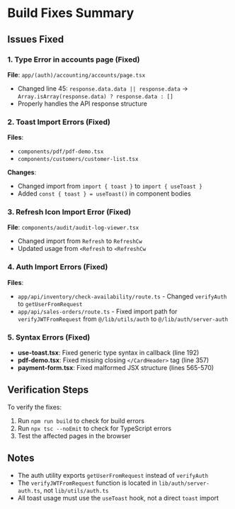 # Build Fixes Summary

## Issues Fixed

### 1. Type Error in accounts page (Fixed)
**File**: `app/(auth)/accounting/accounts/page.tsx`
- Changed line 45: `response.data.data || response.data` → `Array.isArray(response.data) ? response.data : []`
- Properly handles the API response structure

### 2. Toast Import Errors (Fixed)
**Files**: 
- `components/pdf/pdf-demo.tsx`
- `components/customers/customer-list.tsx`

**Changes**:
- Changed import from `import { toast }` to `import { useToast }`
- Added `const { toast } = useToast()` in component bodies

### 3. Refresh Icon Import Error (Fixed)
**File**: `components/audit/audit-log-viewer.tsx`
- Changed import from `Refresh` to `RefreshCw`
- Updated usage from `<Refresh` to `<RefreshCw`

### 4. Auth Import Errors (Fixed)
**Files**:
- `app/api/inventory/check-availability/route.ts` - Changed `verifyAuth` to `getUserFromRequest`
- `app/api/sales-orders/route.ts` - Fixed import path for `verifyJWTFromRequest` from `@/lib/utils/auth` to `@/lib/auth/server-auth`

### 5. Syntax Errors (Fixed)
- **use-toast.tsx**: Fixed generic type syntax in callback (line 192)
- **pdf-demo.tsx**: Fixed missing closing `</CardHeader>` tag (line 357)
- **payment-form.tsx**: Fixed malformed JSX structure (lines 565-570)

## Verification Steps

To verify the fixes:
1. Run `npm run build` to check for build errors
2. Run `npx tsc --noEmit` to check for TypeScript errors
3. Test the affected pages in the browser

## Notes
- The auth utility exports `getUserFromRequest` instead of `verifyAuth`
- The `verifyJWTFromRequest` function is located in `lib/auth/server-auth.ts`, not `lib/utils/auth.ts`
- All toast usage must use the `useToast` hook, not a direct `toast` import